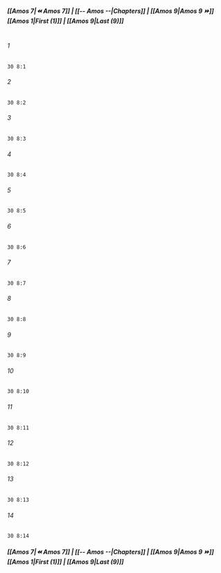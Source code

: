 
##### **[[Amos 7|⏪ Amos 7]] | [[-- Amos --|Chapters]] | [[Amos 9|Amos 9 ⏩]]**<br>**[[Amos 1|First (1)]] | [[Amos 9|Last (9)]]**<br><br>

###### 1
``` verse
30 8:1
```
###### 2
``` verse
30 8:2
```
###### 3
``` verse
30 8:3
```
###### 4
``` verse
30 8:4
```
###### 5
``` verse
30 8:5
```
###### 6
``` verse
30 8:6
```
###### 7
``` verse
30 8:7
```
###### 8
``` verse
30 8:8
```
###### 9
``` verse
30 8:9
```
###### 10
``` verse
30 8:10
```
###### 11
``` verse
30 8:11
```
###### 12
``` verse
30 8:12
```
###### 13
``` verse
30 8:13
```
###### 14
``` verse
30 8:14
```

##### **[[Amos 7|⏪ Amos 7]] | [[-- Amos --|Chapters]] | [[Amos 9|Amos 9 ⏩]]**<br>**[[Amos 1|First (1)]] | [[Amos 9|Last (9)]]**
